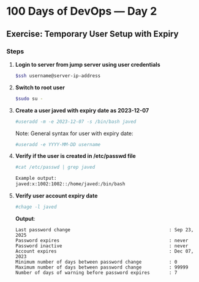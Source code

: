 # 100 Days of DevOps — Day 2
## Exercise: Temporary User Setup with Expiry

### Steps
1. **Login to server from jump server using user credentials**
   ```bash
   $ssh username@server-ip-address
	```
2. **Switch to root user**
	```bash
	$sudo su -
	```
3. **Create a user javed with expiry date as 2023-12-07**
	```bash
	#useradd -m -e 2023-12-07 -s /bin/bash javed
	```
	Note:
	General syntax for user with expiry date:
	```bash
	#useradd -e YYYY-MM-DD username
	```
4. **Verify if the user is created in /etc/passwd file**
	```bash
	#cat /etc/passwd | grep javed
	
	Example output:
	javed:x:1002:1002::/home/javed:/bin/bash
	```
5. **Verify user account expiry date**
	```bash
	#chage -l javed
	```
	**Output**:
    ```
	Last password change                                    : Sep 23, 2025
	Password expires                                        : never
	Password inactive                                       : never
	Account expires                                         : Dec 07, 2023
	Minimum number of days between password change          : 0
	Maximum number of days between password change          : 99999
	Number of days of warning before password expires       : 7
	```
